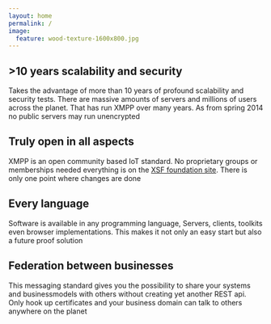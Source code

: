 ```yaml
---
layout: home
permalink: /
image:
  feature: wood-texture-1600x800.jpg
---
```


<div class="tiles">

<div class="tile">
  <h2 class="post-title">>10 years scalability and security</h2>
  <p class="post-excerpt">Takes the advantage of more than 10 years of
  profound scalability and security tests. There are massive amounts
  of servers and millions of users across the planet. That has run
  XMPP over many years. As from spring 2014 no public servers may run
  unencrypted</p>
</div><!-- /.tile -->

<div class="tile">
  <h2 class="post-title">Truly open in all aspects</h2>
  <p class="post-excerpt">XMPP is an open community based IoT
  standard. No proprietary groups or memberships needed everything is on the
  <a href="http://XMPP.org/extensions" >XSF foundation site</a>. There
  is only one point where changes are done</p>
</div><!-- /.tile -->

<div class="tile">
  <h2 class="post-title">Every language</h2>
  <p class="post-excerpt">Software is available in any
  programming language, Servers, clients, toolkits even browser
  implementations. This makes it not only an easy start but also a
  future proof solution </p>
</div><!-- /.tile -->

<div class="tile">
  <h2 class="post-title">Federation between businesses</h2>
  <p class="post-excerpt">This messaging standard gives you the possibility
  to share your systems and businessmodels with others without creating yet another REST
  api. Only hook up certificates and your business domain can talk to others
  anywhere on the planet</p>
</div><!-- /.tile -->

</div><!-- /.tiles -->
